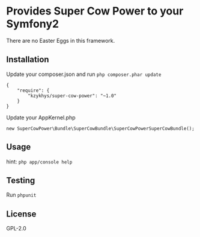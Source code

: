Provides Super Cow Power to your Symfony2
=========================================

There are no Easter Eggs in this framework.

Installation
------------

Update your composer.json and run `php composer.phar update`

```
{
    "require": {
        "kzykhys/super-cow-power": "~1.0"
    }
}
```

Update your AppKernel.php

```
new SuperCowPower\Bundle\SuperCowBundle\SuperCowPowerSuperCowBundle();
```

Usage
-----

hint: `php app/console help`

Testing
-------

Run `phpunit`

License
-------

GPL-2.0